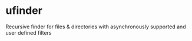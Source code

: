 ufinder
=======

Recursive finder for files &amp; directories with asynchronously supported and user defined filters
